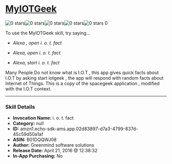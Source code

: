 # [MyIOTGeek](http://alexa.amazon.com/#skills/amzn1.echo-sdk-ams.app.02d83897-d7a3-4799-837d-45c59d50a1af)
![0 stars](../../images/ic_star_border_black_18dp_1x.png)![0 stars](../../images/ic_star_border_black_18dp_1x.png)![0 stars](../../images/ic_star_border_black_18dp_1x.png)![0 stars](../../images/ic_star_border_black_18dp_1x.png)![0 stars](../../images/ic_star_border_black_18dp_1x.png) 0

To use the MyIOTGeek skill, try saying...

* *Alexa , open  i. o. t. fact*

* *Alexa, open i. o. t. fact*

* *Alexa, start i. o. t. fact*

Many People Do not know what is I.O.T , this app gives quick facts about I.O.T by asking start iotgeek , the app will respond with random facts about Internet of Things. This is a copy of the spacegeek application , modified with the I.O.T context.

***

### Skill Details

* **Invocation Name:** i. o. t. fact
* **Category:** null
* **ID:** amzn1.echo-sdk-ams.app.02d83897-d7a3-4799-837d-45c59d50a1af
* **ASIN:** B01DQQWJ08
* **Author:** Greenmind software solutions
* **Release Date:** April 21, 2016 @ 12:38:32
* **In-App Purchasing:** No
